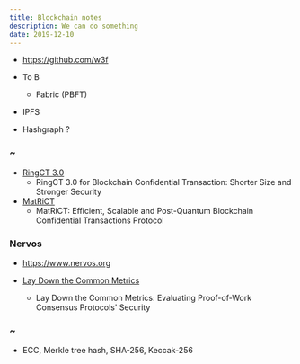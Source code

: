 ```yaml
---
title: Blockchain notes
description: We can do something
date: 2019-12-10
---
```


* https://github.com/w3f

* To B
  - Fabric (PBFT)
* IPFS
* Hashgraph ?

### ~

* [RingCT 3.0](https://eprint.iacr.org/2019/508.pdf)
  - RingCT 3.0 for Blockchain Confidential Transaction: Shorter Size and Stronger Security
* [MatRiCT](https://eprint.iacr.org/2019/1287.pdf)
  - MatRiCT: Efficient, Scalable and Post-Quantum Blockchain Confidential Transactions Protocol

### Nervos

* https://www.nervos.org

* [Lay Down the Common Metrics](https://www.esat.kuleuven.be/cosic/publications/article-3005.pdf)
  - Lay Down the Common Metrics: Evaluating Proof-of-Work Consensus Protocols' Security

### ~

* ECC, Merkle tree hash, SHA-256, Keccak-256
